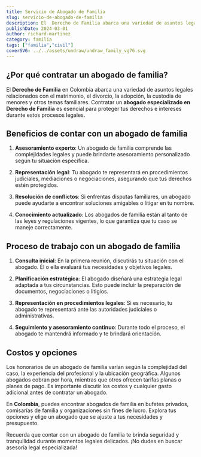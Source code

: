 ```yaml
---
title: Servicio de Abogado de Familia
slug: servicio-de-abogado-de-familia
description: El  Derecho de Familia abarca una variedad de asuntos legales relacionados con el matrimonio, el divorcio, la adopción, la custodia de menores y otros temas.
publishDate: 2024-03-01
author: richard-martinez
category: familia
tags: ["familia","civil"]
coverSVG: ../../assets/undraw/undraw_family_vg76.svg
---
```


## ¿Por qué contratar un abogado de familia?

El  **Derecho de Familia**  en Colombia abarca una variedad de asuntos legales relacionados con el matrimonio, el divorcio, la adopción, la custodia de menores y otros temas familiares. Contratar un  **abogado especializado en Derecho de Familia**  es esencial para proteger tus derechos e intereses durante estos procesos legales.

## Beneficios de contar con un abogado de familia

1.  **Asesoramiento experto**: Un abogado de familia comprende las complejidades legales y puede brindarte asesoramiento personalizado según tu situación específica.
    
2.  **Representación legal**: Tu abogado te representará en procedimientos judiciales, mediaciones o negociaciones, asegurando que tus derechos estén protegidos.
    
3.  **Resolución de conflictos**: Si enfrentas disputas familiares, un abogado puede ayudarte a encontrar soluciones amigables o litigar en tu nombre.
    
4.  **Conocimiento actualizado**: Los abogados de familia están al tanto de las leyes y regulaciones vigentes, lo que garantiza que tu caso se maneje correctamente.
    

## Proceso de trabajo con un abogado de familia

1.  **Consulta inicial**: En la primera reunión, discutirás tu situación con el abogado. Él o ella evaluará tus necesidades y objetivos legales.
    
2.  **Planificación estratégica**: El abogado diseñará una estrategia legal adaptada a tus circunstancias. Esto puede incluir la preparación de documentos, negociaciones o litigios.
    
3.  **Representación en procedimientos legales**: Si es necesario, tu abogado te representará ante las autoridades judiciales o administrativas.
    
4.  **Seguimiento y asesoramiento continuo**: Durante todo el proceso, el abogado te mantendrá informado y te brindará orientación.
    

## Costos y opciones

Los honorarios de un abogado de familia varían según la complejidad del caso, la experiencia del profesional y la ubicación geográfica. Algunos abogados cobran por hora, mientras que otros ofrecen tarifas planas o planes de pago. Es importante discutir los costos y cualquier gasto adicional antes de contratar un abogado.

En  **Colombia**, puedes encontrar abogados de familia en bufetes privados, comisarías de familia y organizaciones sin fines de lucro. Explora tus opciones y elige un abogado que se ajuste a tus necesidades y presupuesto.

Recuerda que contar con un abogado de familia te brinda seguridad y tranquilidad durante momentos legales delicados. ¡No dudes en buscar asesoría legal especializada!